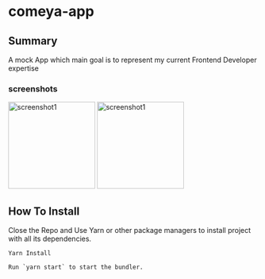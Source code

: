 # comeya-app

## Summary

A mock App which main goal is to represent my current Frontend Developer expertise

### screenshots

<img scr="./assets/capture1.png" alt="screenshot1" width="175"/>
<img scr="./assets/capture1.png" alt="screenshot1" width="175"/>

## How To Install

Close the Repo and Use Yarn or other package managers to install project with all its dependencies.

```
Yarn Install
```

```
Run `yarn start` to start the bundler.
```

